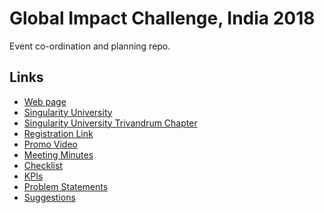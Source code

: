 # Global Impact Challenge, India 2018

Event co-ordination and planning repo.

## Links

- [Web page][web]
- [Singularity University][su]
- [Singularity University Trivandrum Chapter][sutrv]
- [Registration Link][reg]
- [Promo Video][video]
- [Meeting Minutes][Minutes]
- [Checklist][Checklist]
- [KPIs][KPIs]
- [Problem Statements][ps]
- [Suggestions][suggestions]

[web]: https://su.org/gic/india-2018/
[su]: https://su.org/
[sutrv]: https://singularityuglobal.org/chapters/trivandrum
[reg]: https://singularityu-india-gic.slideroom.com/#/login/program/42056
[video]: https://vimeo.com/118085554
[Minutes]: https://github.com/su-trivandrum/GIC-india-2018/tree/master/minutes
[Checklist]: https://github.com/su-trivandrum/GIC-india-2018/blob/master/checklist.md
[KPIs]: https://github.com/su-trivandrum/GIC-india-2018/blob/master/kpis.md
[ps]: https://github.com/su-trivandrum/GIC-india-2018/blob/master/checklist.md
[suggestions]: https://github.com/su-trivandrum/GIC-india-2018/blob/master/suggestions.md
